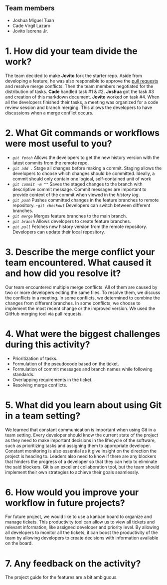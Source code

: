 ## Team members
- Joshua Miguel Tuan
- Cade Virgil Lazaro
- Jovito Isorena Jr.

# 1.  How did your team divide the work?
The team decided to make **Jovito** fork the starter repo. Aside from developing a feature, he was also responsible to approve the [pull requests](https://github.com/jovi-isorena/pseudo-shop/pulls) and resolve merge conflicts. Then the team members negotiated for the distribution of tasks. **Cade** handled task #1 & #2. **Joshua** got the task #3 and creation of this markdown document. **Jovito** worked on task #4. When all the developers finished their tasks, a meeting was organized for a code review session and branch merging. This allows the developers to have discussions when a merge conflict occurs.
# 2.  What Git commands or workflows were most useful to you?
- *`git fetch`*
Allows the developers to get the new history version with the latest commits from the remote repo.
- *`git add .`*
Stage all changes before making a commit. Staging allows the developers to choose which changes should be committed. Ideally, a commit should only contain one logical, self-contained unit of work
- *`git commit -m ""`*
Saves the staged changes to the branch with descriptive commit message. Commit messages are important to provide context of the commit when viewed in the *history log*.
- *`git push`*
Pushes committed changes in the feature branches to remote repository.
-*`git checkout`*
Developers can switch between different branches.
- *`git merge`*
Merges feature branches to the main branch.
- *`git branch`*
Allows developers to create feature branches.
- *`git pull`*
Fetches new history version from the remote repository. Developers can update their local repository.
# 3.  Describe the merge conflict your team encountered. What caused it and how did you resolve it?
Our team encountered multiple merge conflicts. All of them are caused by two or more developers editing the same files. To resolve them, we discuss the conflicts in a meeting. In some conflicts, we determined to combine the changes from different branches. In some conflicts, we choose to implement the most recent change or the improved version. We used the GitHub merging tool via pull requests.
# 4.  What were the biggest challenges during this activity?
- Prioritization of tasks.
- Formulation of the pseudocode based on the ticket.
- Formulation of commit messages and branch names while following standards.
- Overlapping requirements in the ticket.
- Resolving merge conflicts.
# 5.  What did you learn about using Git in a team setting?
We learned that constant communication is important when using Git in a team setting. Every developer should know the current state of the project as they need to make important decisions in the lifecycle of the software, such as prioritizing tasks and assigning them to appropriate developer. Constant monitoring is also essential as it give insight on the direction the project is heading to. Leaders also need to know if there are any blockers that hinders the progress of a developer so that they can help to eliminate the said blockers. Git is an excellent collaboration tool, but the team should implement their own strategies to achieve their goals seamlessly.  
# 6.  How would you improve your workflow in future projects?
For future project, we would like to use a kanban board to organize and manage tickets. This productivity tool can allow us to view all tickets and relevant information, like assigned developer and priority level. By allowing all developers to monitor all the tickets, it can boost the productivity of the team by allowing developers to create decisions with information available on the board.
# 7. Any feedback on the activity?
The project guide for the features are a bit ambiguous. 
